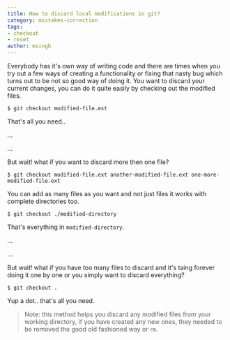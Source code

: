 ```yaml
---
title: How to discard local modifications in git?
category: mistakes-correction
tags:
- checkout
- reset
author: msingh
---
```


Everybody has it's own way of writing code and there are times when you try out a few ways of creating a functionality or fixing that nasty bug which turns out to be not so good way of doing it. You want to discard your current changes, you can do it quite easily by checking out the modified files.

```shell
$ git checkout modified-file.ext
```

That's all you need..

...

...

But wait! what if you want to discard more then one file?

```shell
$ git checkout modified-file.ext another-modified-file.ext one-more-modified-file.ext
```

You can add as many files as you want and not just files it works with complete directories too.

```shell
$ git checkout ./modified-directory
```

That's everything in ```modified-directory```.

...

...

But wait! what if you have too many files to discard and it's taing forever doing it one by one or you simply want to discard everything?

```shell
$ git checkout .
```

Yup a dot.. that's all you need.

> Note: this method helps you discard any modified files from your working directory, if you have created any new ones, they needed to be removed the good old fashioned way or ```rm```.
